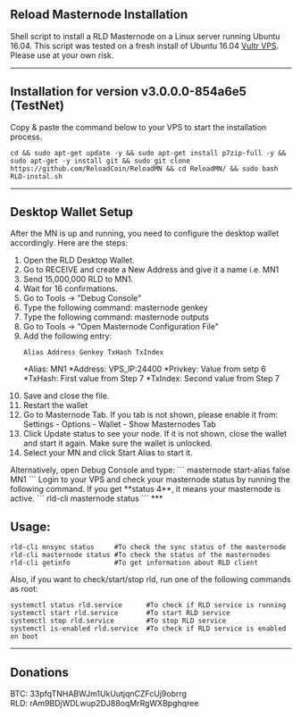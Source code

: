 ## Reload Masternode Installation
Shell script to install a RLD Masternode on a Linux server running Ubuntu 16.04. This script was tested on a fresh install of Ubuntu 16.04 <a href="https://www.vultr.com/?ref=7424117">Vultr VPS</a>. Please use at your own risk.
***

## Installation for version v3.0.0.0-854a6e5 (TestNet)
Copy & paste the command below to your VPS to start the installation process.
```
cd && sudo apt-get update -y && sudo apt-get install p7zip-full -y && sudo apt-get -y install git && sudo git clone https://github.com/ReloadCoin/ReloadMN && cd ReloadMN/ && sudo bash RLD-instal.sh
```
***

## Desktop Wallet Setup

After the MN is up and running, you need to configure the desktop wallet accordingly. Here are the steps:<br>
<OL>
  <li>Open the RLD Desktop Wallet.</li>
  <li>Go to RECEIVE and create a New Address and give it a name i.e. MN1</li>
  <li>Send 15,000,000 RLD to MN1.</li>
  <li>Wait for 16 confirmations.</li>
  <li>Go to Tools -> "Debug Console"</li>
  <li>Type the following command: masternode genkey</li>
  <li>Type the following command: masternode outputs</li>
  <li>Go to Tools -> "Open Masternode Configuration File"</li>
  <li>Add the following entry:

```
Alias Address Genkey TxHash TxIndex
```
*Alias: MN1
*Address: VPS_IP:24400
*Privkey: Value from setp 6
*TxHash: First value from Step 7
*TxIndex: Second value from Step 7</li>
<li>Save and close the file.</li>
<li>Restart the wallet</li>
<li>Go to Masternode Tab. If you tab is not shown, please enable it from: Settings - Options - Wallet - Show Masternodes Tab</li>
<li>Click Update status to see your node. If it is not shown, close the wallet and start it again. Make sure the wallet is unlocked.</li>
<li>Select your MN and click Start Alias to start it.</li></OL>
Alternatively, open Debug Console and type:
```
masternode start-alias false MN1
```
Login to your VPS and check your masternode status by running the following command. If you get **status 4**, it means your masternode is active.
```
rld-cli masternode status
```
***

## Usage:
```
rld-cli mnsync status     #To check the sync status of the masternode
rld-cli masternode status #To check the status of the masternodes   
rld-cli getinfo           #To get information about RLD client 
```
Also, if you want to check/start/stop rld, run one of the following commands as root:
```
systemctl status rld.service      #To check if RLD service is running  
systemctl start rld.service       #To start RLD service  
systemctl stop rld.service        #To stop RLD service  
systemctl is-enabled rld.service  #To check if RLD service is enabled on boot  
```
***

## Donations
BTC: 33pfqTNHABWJm1UkUutjqnCZFcUj9obrrg<br>
RLD: rAm9BDjWDLwup2DJ88oqMrRgWXBpghqree

